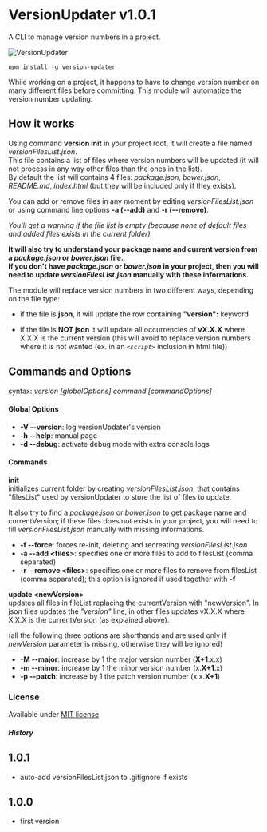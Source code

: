# VersionUpdater v1.0.1
A CLI to manage version numbers in a project.

![VersionUpdater](http://144.76.103.88/webforge_static/appLogos/versionUpdaterLogo.png)

    npm install -g version-updater

While working on a project, it happens to have to change version number on many different files before committing.
This module will automatize the version number updating.

## How it works

Using command <b>version init</b> in your project root, it will create a file named <i>versionFilesList.json</i>.<br>
This file contains a list of files where version numbers will be updated (it will not process in any way other files than the ones in the list).<br>
By default the list will contains 4 files: <i>package.json</i>, <i>bower.json</i>, <i>README.md</i>, <i>index.html</i> (but they will be included only if they exists).

You can add or remove files in any moment by editing <i>versionFilesList.json</i> or using command line options <b>-a (--add)</b> and <b>-r (--remove)</b>.

<i>You'll get a warning if the file list is empty (because none of default files and added files exists in the current folder).</i>

<b>It will also try to understand your package name and current version from a <i>package.json</i> or <i>bower.json</i> file.<br>
If you don't have <i>package.json</i> or <i>bower.json</i> in your project, then you will need to update <i>versionFilesList.json</i> manually with these informations.</b>

The module will replace version numbers in two different ways, depending on the file type:

- if the file is <b>json</b>, it will update the row containing <b>"version":</b> keyword

- if the file is <b> NOT json</b> it will update all occurrencies of <b>vX.X.X</b> where X.X.X is the current version (this will avoid to replace version numbers where it is not wanted (ex. in an <i>```<script>```</i> inclusion in html file))

## Commands and Options

syntax: <i>version [globalOptions] command [commandOptions]</i>

#### Global Options
- <b>-V --version</b>: log versionUpdater's version
- <b>-h --help</b>: manual page
- <b>-d --debug</b>: activate debug mode with extra console logs

#### Commands
<b>init</b><br>
initializes current folder by creating <i>versionFilesList.json</i>, that contains "filesList" used by versionUpdater to store the list of files to update.

It also try to find a <i>package.json</i> or <i>bower.json</i> to get package name and currentVersion; if these files does not exists in your project, you will need to fill <i>versionFilesList.json</i> manually with missing informations.

- <b>-f --force</b>: forces re-init, deleting and recreating <i>versionFilesList.json</i>
- <b>-a --add &lt;files&gt;</b>: specifies one or more files to add to filesList (comma separated)
- <b>-r --remove &lt;files&gt;</b>: specifies one or more files to remove from filesList (comma separated); this option is ignored if used together with <b>-f</b>


<b>update &lt;newVersion&gt;</b><br>
updates all files in fileList replacing the currentVersion with "newVersion".
In json files updates the <i>"version"</i> line, in other files updates vX.X.X where X.X.X is the currentVersion (as explained above).

(all the following three options are shorthands and are used only if <i>newVersion</i> parameter is missing, otherwise they will be ignored)

- <b>-M --major</b>: increase by 1 the major version number (<b>X+1</b>.x.x)
- <b>-m --minor</b>: increase by 1 the minor version number (x.<b>X+1</b>.x)
- <b>-p --patch</b>: increase by 1 the patch version number (x.x.<b>X+1</b>)



### License
Available under <a href="http://opensource.org/licenses/MIT" target="_blank">MIT license</a>


##### History
1.0.1
-----
- auto-add versionFilesList.json to .gitignore if exists

1.0.0
-----
- first version
